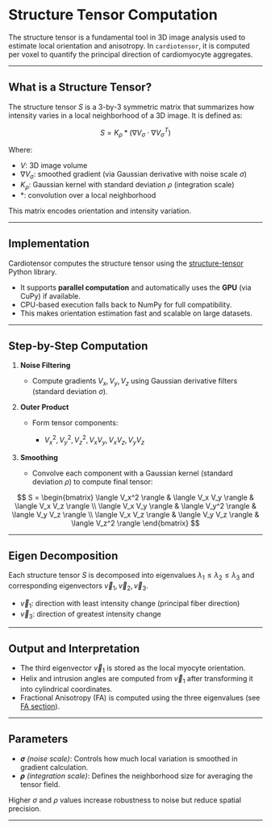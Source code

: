 # Structure Tensor Computation

The structure tensor is a fundamental tool in 3D image analysis used to estimate local orientation and anisotropy. In `cardiotensor`, it is computed per voxel to quantify the principal direction of cardiomyocyte aggregates.

---

## What is a Structure Tensor?

The structure tensor $S$ is a 3-by-3 symmetric matrix that summarizes how intensity varies in a local neighborhood of a 3D image. It is defined as:

$$
S = K_\rho * (\nabla V_\sigma \cdot \nabla V_\sigma^T)
$$

Where:

* $V$: 3D image volume
* $\nabla V_\sigma$: smoothed gradient (via Gaussian derivative with noise scale $\sigma$)
* $K_\rho$: Gaussian kernel with standard deviation $\rho$ (integration scale)
* $*$: convolution over a local neighborhood

This matrix encodes orientation and intensity variation.

---

## Implementation

Cardiotensor computes the structure tensor using the [structure-tensor](https://github.com/Skielex/structure-tensor) Python library.

* It supports **parallel computation** and automatically uses the **GPU** (via CuPy) if available.
* CPU-based execution falls back to NumPy for full compatibility.
* This makes orientation estimation fast and scalable on large datasets.

---

## Step-by-Step Computation

1. **Noise Filtering**

   * Compute gradients $V_x, V_y, V_z$ using Gaussian derivative filters (standard deviation $\sigma$).

2. **Outer Product**

   * Form tensor components:

     * $V_x^2, V_y^2, V_z^2, V_xV_y, V_xV_z, V_yV_z$

3. **Smoothing**

   * Convolve each component with a Gaussian kernel (standard deviation $\rho$) to compute final tensor:

$$
S = \begin{bmatrix}
\langle V_x^2 \rangle & \langle V_x V_y \rangle & \langle V_x V_z \rangle \\
\langle V_x V_y \rangle & \langle V_y^2 \rangle & \langle V_y V_z \rangle \\
\langle V_x V_z \rangle & \langle V_y V_z \rangle & \langle V_z^2 \rangle
\end{bmatrix}
$$

---

## Eigen Decomposition

Each structure tensor $S$ is decomposed into eigenvalues $\lambda_1 \leq \lambda_2 \leq \lambda_3$ and corresponding eigenvectors $\vec{v}_1, \vec{v}_2, \vec{v}_3$.

* $\vec{v}_1$: direction with least intensity change (principal fiber direction)
* $\vec{v}_3$: direction of greatest intensity change

---

## Output and Interpretation

* The third eigenvector $\vec{v}_1$ is stored as the local myocyte orientation.
* Helix and intrusion angles are computed from $\vec{v}_1$ after transforming it into cylindrical coordinates.
* Fractional Anisotropy (FA) is computed using the three eigenvalues (see [FA section](./fractional-anisotropy.md)).

---

## Parameters

* **$\sigma$** *(noise scale)*: Controls how much local variation is smoothed in gradient calculation.
* **$\rho$** *(integration scale)*: Defines the neighborhood size for averaging the tensor field.

Higher $\sigma$ and $\rho$ values increase robustness to noise but reduce spatial precision.

---

